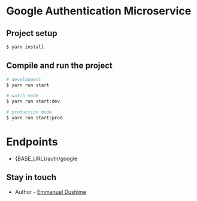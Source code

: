 # Google Authentication Microservice

## Project setup

```bash
$ yarn install
```

## Compile and run the project

```bash
# development
$ yarn run start

# watch mode
$ yarn run start:dev

# production mode
$ yarn run start:prod
```

# Endpoints

- {BASE_URL}/auth/google

## Stay in touch

- Author - [Emmanuel Dushime](https://github.com/dushimeemma)
